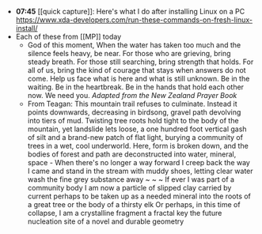 - **07:45** [[quick capture]]: Here's what I do after installing Linux on a PC https://www.xda-developers.com/run-these-commands-on-fresh-linux-install/
- Each of these from [[MP]] today
	- God of this moment,
	  When the water has taken too much and the silence feels heavy, be near.
	  For those who are grieving, bring steady breath.
	  For those still searching, bring strength that holds.
	  For all of us, bring the kind of courage that stays when answers do not come.
	  Help us face what is here and what is still unknown.
	  Be in the waiting.
	  Be in the heartbreak.
	  Be in the hands that hold each other now.
	  We need you.
	  *Adapted from the New Zealand Prayer Book*
	- From Teagan:
	  This mountain trail
	  refuses to culminate.
	  Instead it points downwards,
	  decreasing in birdsong,
	  gravel path devolving into tiers of mud.
	  Twisting tree roots hold tight to the body of the mountain,
	  yet landslide lets loose,
	  a one hundred foot vertical gash of silt
	  and a brand-new patch of flat light,
	  burying a community of trees
	  in a wet, cool underworld.
	  Here, form is broken down,
	  and the bodies of forest and path
	  are deconstructed into water, mineral, space -
	  When there's no longer a way forward
	  I creep back the way I came
	  and stand in the stream with muddy shoes, letting clear water wash the fine grey substance away ~ ~ ~
	  If ever I was part of a community body
	  I am now a particle of slipped clay
	  carried by current
	  perhaps to be taken up as a needed mineral
	  into the roots of a great tree
	  or the body of a thirsty elk
	  Or perhaps,
	  in this time of collapse,
	  I am a crystalline fragment
	  a fractal key
	  the future nucleation site
	  of a novel and durable geometry